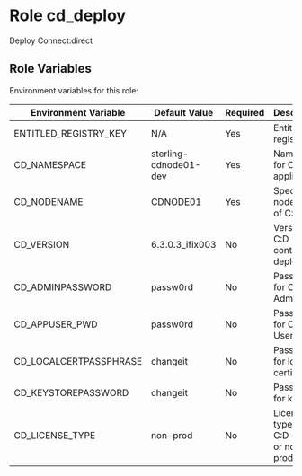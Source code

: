 Role cd_deploy
=========

Deploy Connect:direct


Role Variables
--------------

Environment variables for this role:

| Environment Variable      | Default Value           | Required | Description                                      |
|---------------------------|-------------------------|----------|--------------------------------------------------|
| ENTITLED_REGISTRY_KEY     | N/A                     | Yes      | Entitlement registry key                         |
| CD_NAMESPACE              | sterling-cdnode01-dev   | Yes      | Namespace for C:D application                    |
| CD_NODENAME               | CDNODE01                | Yes      | Specify the nodename of C:D                      |
| CD_VERSION                | 6.3.0.3_ifix003         | No       | Version of C:D container to deploy               |
| CD_ADMINPASSWORD          | passw0rd                | No       | Password for C:D Admin                           |
| CD_APPUSER_PWD            | passw0rd                | No       | Password for C:D User                            |
| CD_LOCALCERTPASSPHRASE    | changeit                | No       | Passphrase for local certificate                 |
| CD_KEYSTOREPASSWORD       | changeit                | No       | Password for keystore                            |
| CD_LICENSE_TYPE           | non-prod                | No       | License type for C:D (prod or non-prod)          |


